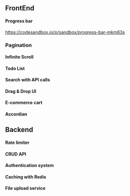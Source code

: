 
## FrontEnd
#### Progress bar 
https://codesandbox.io/p/sandbox/progress-bar-mkm63s


### Pagination
#### Infinite Scroll

#### Todo List

####  Search with API calls

#### Drag & Drop UI

####  E-commerce cart

#### Accordian

## Backend
#### Rate limiter
#### CRUD API
#### Authentication system
#### Caching with Redis
#### File upload service

